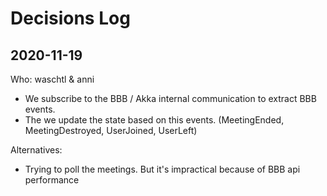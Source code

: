 
# Decisions Log


## 2020-11-19
Who: waschtl & anni

 - We subscribe to the BBB / Akka internal communication
   to extract BBB events.
 - The we update the state based on this events.
   (MeetingEnded, MeetingDestroyed, UserJoined, UserLeft)

Alternatives:

 - Trying to poll the meetings. But it's impractical because
   of BBB api performance
